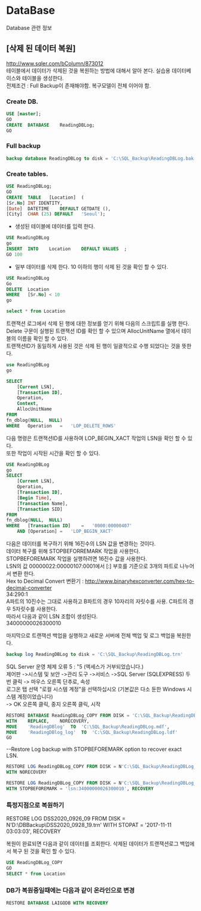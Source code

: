 # DataBase
Database 관련 정보


## [삭제 된 데이터 복원]  
http://www.sqler.com/bColumn/873012  
테이블에서 데이터가 삭제된 것을 복원하는 방법에 대해서 알아 본다. 실습용 데이터베이스와 테이블을 생성한다.  
전제조건 : Full Backup이 존재해야함. 복구모델이 전체 이어야 함.  

### Create DB.
```sql
USE	[master];  
GO
CREATE	DATABASE	ReadingDBLog;
GO
```

### Full backup  
```sql
backup database ReadingDBLog to disk = 'C:\SQL_Backup\ReadingDBLog.bak'  
```
  
### Create tables.  
```sql
USE	ReadingDBLog;
GO
CREATE	TABLE	[Location]	(
[Sr.No]	INT	IDENTITY,
[Date]	DATETIME	DEFAULT	GETDATE	(),
[City]	CHAR (25) DEFAULT	'Seoul');
```

- 생성된 테이블에 데이터를 입력 한다.  
```sql
USE	ReadingDBLog
go
INSERT	INTO	Location	DEFAULT	VALUES	;
GO 100
```

- 일부 데이터를 삭제 한다. 10 이하의 행이 삭제 된 것을 확인 할 수 있다.  
```sql
USE	ReadingDBLog
Go
DELETE	Location
WHERE	[Sr.No]	< 10
go

select * from Location
```


트랜잭션 로그에서 삭제 된 행에 대한 정보를 얻기 위해 다음의 스크립트를 실행 한다.   
Delete 구문이 실행된 트랜잭션 ID를 확인 할 수 있으며 AllocUnitName 열에서 테이블의 이름을 확인 할 수 있다.   
트랜잭션ID가 동일하게 사용된 것은 삭제 된 행이 일괄적으로 수행 되었다는 것을 뜻한다.  
  
```sql
use	ReadingDBLog
go

SELECT
    [Current LSN],
    [Transaction ID],
    Operation,
    Context,
    AllocUnitName
FROM
fn_dblog(NULL,	NULL)
WHERE	Operation	=	'LOP_DELETE_ROWS'
```


다음 명령은 트랜잭션ID를 사용하여 LOP_BEGIN_XACT 작업의 LSN을 확인 할 수 있다.     
또한 작업이 시작된 시간을 확인 할 수 있다.  

```sql
USE	ReadingDBLog
go
SELECT
    [Current LSN],
    Operation,
    [Transaction ID],
    [Begin Time],
    [Transaction Name],
    [Transaction SID]
FROM
fn_dblog(NULL,	NULL)
WHERE	[Transaction ID]	=	'0000:00000407'
    AND	[Operation]	=	'LOP_BEGIN_XACT'
```


다음은 데이터를 복구하기 위해 16진수의 LSN 값을 변경하는 것이다.   
데이터 복구를 위해 STOPBEFORREMARK 작업을 사용한다.   
STOPBEFOREMARK 작업을 실행하려면 16진수 값을 사용한다.  
LSN의 값 00000022:00000107:0001에서 [:] 부호를 기준으로 3개의 파트로 나누어서 변환 한다.  
Hex to Decimal Convert 변환기 : http://www.binaryhexconverter.com/hex-to-decimal-converter  
34:290:1  
A파트의 10진수는 그대로 사용하고 B파트의 경우 10자리의 자릿수를 사용. C파트의 경우 5자릿수를 사용한다.   
따라서 다음과 같이 LSN 조합이 생성된다.  
34000000026300010  
  
  
마지막으로 트랜잭션 백업을 실행하고 새로운 서버에 전체 백업 및 로그 백업을 복원한다.  

```sql
backup log ReadingDBLog	to disk = 'C:\SQL_Backup\ReadingDBLog.trn'
```
  
  
SQL Server 운영 체제 오류 5 : "5 (액세스가 거부되었습니다.)   
제어판 ->시스템 및 보안 ->관리 도구 ->서비스 ->SQL Server (SQLEXPRESS) 두 번 클릭 -> 마우스 오른쪽 단추로, 속성   
로그온 탭 선택 "로컬 시스템 계정"을 선택하십시오 (기본값은 다소 둔한 Windows 시스템 계정이었습니다)   
-> OK 오른쪽 클릭, 중지 오른쪽 클릭, 시작   

```sql
RESTORE	DATABASE ReadingDBLog_COPY FROM	DISK = 'C:\SQL_Backup\ReadingDBLog.bak'
WITH	REPLACE,	NORECOVERY,
MOVE	'ReadingDBlog'	TO	'C:\SQL_Backup\ReadingDBLog.mdf',
MOVE	'ReadingDBlog_log'	TO	'C:\SQL_Backup\ReadingDBLog.ldf'
GO
```

--Restore Log backup with STOPBEFOREMARK option to recover exact LSN.
```sql
RESTORE	LOG	ReadingDBLog_COPY FROM DISK	= N'C:\SQL_Backup\ReadingDBLog_1.trn'
WITH NORECOVERY

RESTORE	LOG	ReadingDBLog_COPY FROM DISK	= N'C:\SQL_Backup\ReadingDBLog_2.trn'
WITH STOPBEFOREMARK	= 'lsn:34000000026300010', RECOVERY
```

### 특정지점으로 복원하기  
RESTORE	LOG	DSS2020_0926_09 FROM DISK	= N'D:\DBBackup\DSS2020_0928_19.trn'
WITH STOPAT = '2017-11-11 03:03:03', RECOVERY


복원이 완료되면 다음과 같이 데이터를 조회한다. 삭제된 데이터가 트랜잭션로그 백업에서 복구 된 것을 확인 할 수 있다.  

```sql
USE	ReadingDBLog_COPY
GO
SELECT * from Location
```
### DB가 복원중일때에는 다음과 같이 온라인으로 변경
```sql
RESTORE DATABASE LAIGODB WITH RECOVERY
```

